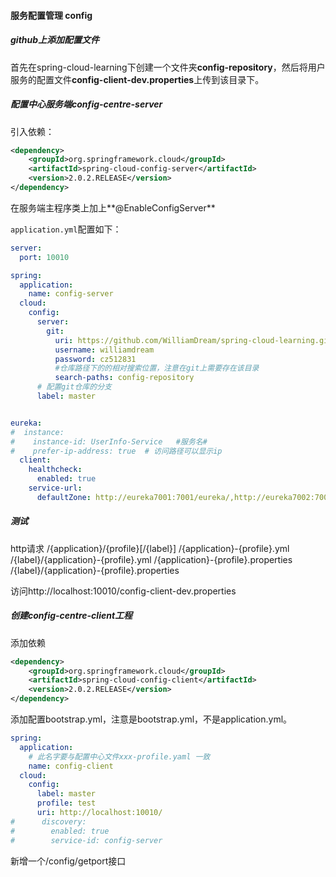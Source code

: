 #### 服务配置管理 config

##### github上添加配置文件

首先在spring-cloud-learning下创建一个文件夹**config-repository**，然后将用户服务的配置文件**config-client-dev.properties**上传到该目录下。

##### 配置中心服务端config-centre-server

引入依赖：

```xml
<dependency>
    <groupId>org.springframework.cloud</groupId>
    <artifactId>spring-cloud-config-server</artifactId>
    <version>2.0.2.RELEASE</version>
</dependency>
```

在服务端主程序类上加上**@EnableConfigServer** 

`application.yml`配置如下：

```yaml
server:
  port: 10010

spring:
  application:
    name: config-server
  cloud:
    config:
      server:
        git:
          uri: https://github.com/WilliamDream/spring-cloud-learning.git
          username: williamdream
          password: cz512831
          #仓库路径下的的相对搜索位置，注意在git上需要存在该目录
          search-paths: config-repository
      # 配置git仓库的分支
      label: master


eureka:
#  instance:
#    instance-id: UserInfo-Service   #服务名#
#    prefer-ip-address: true  # 访问路径可以显示ip
  client:
    healthcheck:
      enabled: true
    service-url:
      defaultZone: http://eureka7001:7001/eureka/,http://eureka7002:7002/eureka/
```

##### 测试

http请求
/{application}/{profile}[/{label}]
/{application}-{profile}.yml
/{label}/{application}-{profile}.yml
/{application}-{profile}.properties
/{label}/{application}-{profile}.properties

访问http://localhost:10010/config-client-dev.properties

##### 创建config-centre-client工程

添加依赖
```xml
<dependency>
    <groupId>org.springframework.cloud</groupId>
    <artifactId>spring-cloud-config-client</artifactId>
    <version>2.0.2.RELEASE</version>
</dependency>
```
添加配置bootstrap.yml，注意是bootstrap.yml，不是application.yml。
```yaml
spring:
  application:
    # 此名字要与配置中心文件xxx-profile.yaml 一致
    name: config-client
  cloud:
    config:
      label: master
      profile: test
      uri: http://localhost:10010/
#      discovery:
#        enabled: true
#        service-id: config-server
```

新增一个/config/getport接口





